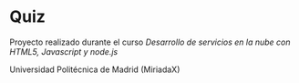 # Quiz
Proyecto realizado durante el curso
*Desarrollo de servicios en la nube con HTML5, Javascript y node.js* 

Universidad Politécnica de Madrid (MiriadaX)
